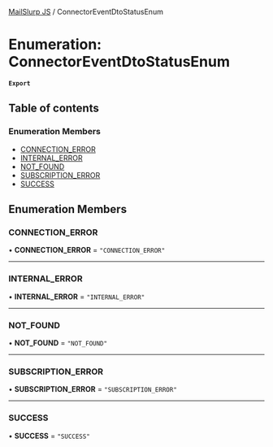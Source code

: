 [MailSlurp JS](../README.md) / ConnectorEventDtoStatusEnum

# Enumeration: ConnectorEventDtoStatusEnum

**`Export`**

## Table of contents

### Enumeration Members

- [CONNECTION\_ERROR](ConnectorEventDtoStatusEnum.md#connection_error)
- [INTERNAL\_ERROR](ConnectorEventDtoStatusEnum.md#internal_error)
- [NOT\_FOUND](ConnectorEventDtoStatusEnum.md#not_found)
- [SUBSCRIPTION\_ERROR](ConnectorEventDtoStatusEnum.md#subscription_error)
- [SUCCESS](ConnectorEventDtoStatusEnum.md#success)

## Enumeration Members

### CONNECTION\_ERROR

• **CONNECTION\_ERROR** = ``"CONNECTION_ERROR"``

___

### INTERNAL\_ERROR

• **INTERNAL\_ERROR** = ``"INTERNAL_ERROR"``

___

### NOT\_FOUND

• **NOT\_FOUND** = ``"NOT_FOUND"``

___

### SUBSCRIPTION\_ERROR

• **SUBSCRIPTION\_ERROR** = ``"SUBSCRIPTION_ERROR"``

___

### SUCCESS

• **SUCCESS** = ``"SUCCESS"``
